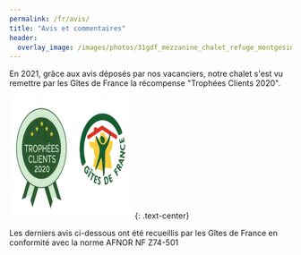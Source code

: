 ```yaml
---
permalink: /fr/avis/
title: "Avis et commentaires"
header:
  overlay_image: /images/photos/31gdf_mezzanine_chalet_refuge_montgesin_plagne.jpg
---
```


En 2021, grâce aux avis déposés par nos vacanciers, notre chalet s'est vu remettre par les Gîtes de France la récompense "Trophées Clients 2020".


  <a href="http://www.gites-de-france-savoie.com/fiche-hebergement-73G148140.html" target="_blank" rel="noreferrer"> <img src="/images/banniere_menu/logo_trophes_clients.jpeg" alt="" width="200" height="200" style="border:10px solid white" /></a> 
{: .text-center}

Les derniers avis ci-dessous ont été recueillis par les Gîtes de France en conformité avec la norme AFNOR NF Z74-501
<div data-widget-itea="avis" data-key="tftr8_fc" data-numgite="73G148140"></div>


